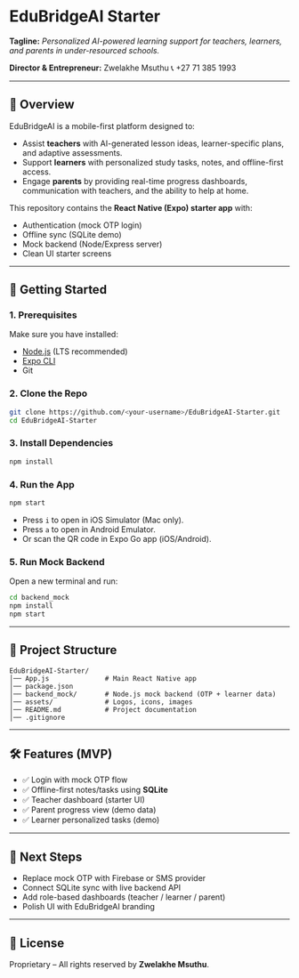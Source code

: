 # EduBridgeAI Starter

**Tagline:** *Personalized AI-powered learning support for teachers, learners, and parents in under-resourced schools.*

**Director & Entrepreneur:** Zwelakhe Msuthu
📞 +27 71 385 1993

---

## 📌 Overview

EduBridgeAI is a mobile-first platform designed to:

* Assist **teachers** with AI-generated lesson ideas, learner-specific plans, and adaptive assessments.
* Support **learners** with personalized study tasks, notes, and offline-first access.
* Engage **parents** by providing real-time progress dashboards, communication with teachers, and the ability to help at home.

This repository contains the **React Native (Expo) starter app** with:

* Authentication (mock OTP login)
* Offline sync (SQLite demo)
* Mock backend (Node/Express server)
* Clean UI starter screens

---

## 🚀 Getting Started

### 1. Prerequisites

Make sure you have installed:

* [Node.js](https://nodejs.org/) (LTS recommended)
* [Expo CLI](https://docs.expo.dev/get-started/installation/)
* Git

### 2. Clone the Repo

```bash
git clone https://github.com/<your-username>/EduBridgeAI-Starter.git
cd EduBridgeAI-Starter
```

### 3. Install Dependencies

```bash
npm install
```

### 4. Run the App

```bash
npm start
```

* Press `i` to open in iOS Simulator (Mac only).
* Press `a` to open in Android Emulator.
* Or scan the QR code in Expo Go app (iOS/Android).

### 5. Run Mock Backend

Open a new terminal and run:

```bash
cd backend_mock
npm install
npm start
```

---

## 📂 Project Structure

```
EduBridgeAI-Starter/
│── App.js              # Main React Native app
│── package.json
│── backend_mock/       # Node.js mock backend (OTP + learner data)
│── assets/             # Logos, icons, images
│── README.md           # Project documentation
│── .gitignore
```

---

## 🛠️ Features (MVP)

* ✅ Login with mock OTP flow
* ✅ Offline-first notes/tasks using **SQLite**
* ✅ Teacher dashboard (starter UI)
* ✅ Parent progress view (demo data)
* ✅ Learner personalized tasks (demo)

---

## 📖 Next Steps

* Replace mock OTP with Firebase or SMS provider
* Connect SQLite sync with live backend API
* Add role-based dashboards (teacher / learner / parent)
* Polish UI with EduBridgeAI branding

---

## 📜 License

Proprietary – All rights reserved by **Zwelakhe Msuthu**.
